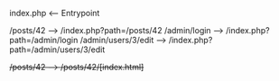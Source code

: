 index.php <-- Entrypoint

<domain>/posts/42 --> <domain>/index.php?path=/posts/42
<domain>/admin/login --> <domain>/index.php?path=/admin/login
<domain>/admin/users/3/edit --> <domain>/index.php?path=/admin/users/3/edit


~~<domain>/posts/42 --> <domain>/posts/42/[index.html]~~
